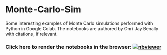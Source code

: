 # Monte-Carlo-Sim
Some interesting examples of Monte Carlo simulations performed with Python in Google Colab. The notebooks are authored by Onri Jay Benally with citations, if relevant.

### Click here to render the notebooks in the browser: [![nbviewer](https://raw.githubusercontent.com/jupyter/design/master/logos/Badges/nbviewer_badge.svg)]()
